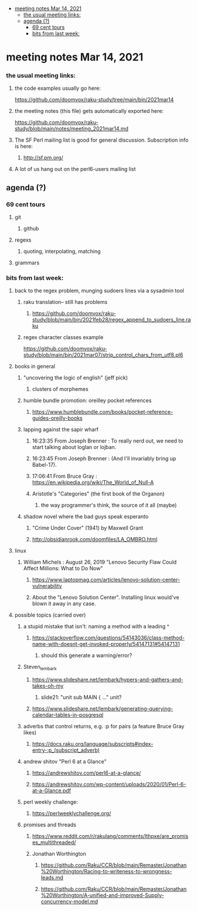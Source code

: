 - [meeting notes Mar 14, 2021](#orgcc7d432)
    - [the usual meeting links:](#org45253a5)
  - [agenda (?)](#org546171b)
    - [69 cent tours](#orgbe35390)
    - [bits from last week:](#orgd64db36)


<a id="orgcc7d432"></a>

# meeting notes Mar 14, 2021


<a id="org45253a5"></a>

### the usual meeting links:

1.  the code examples usually go here:

    <https://github.com/doomvox/raku-study/tree/main/bin/2021mar14>

2.  the meeting notes (this file) gets automatically exported here:

    <https://github.com/doomvox/raku-study/blob/main/notes/meeting_2021mar14.md>

3.  The SF Perl mailing list is good for general discussion.  Subscription info is here:

    1.  <http://sf.pm.org/>

4.  A lot of us hang out on the perl6-users mailing list


<a id="org546171b"></a>

## agenda (?)


<a id="orgbe35390"></a>

### 69 cent tours

1.  git

    1.  github

2.  regexs

    1.  quoting, interpolating, matching

3.  grammars


<a id="orgd64db36"></a>

### bits from last week:

1.  back to the regex problem, munging sudoers lines via a sysadmin tool

    1.  raku translation&#x2013; still has problems
    
        1.  <https://github.com/doomvox/raku-study/blob/main/bin/2021feb28/regex_append_to_sudoers_line.raku>
    
    2.  regex character classes example
    
        <https://github.com/doomvox/raku-study/blob/main/bin/2021mar07/strip_control_chars_from_utf8.pl6>

2.  books in general

    1.  "uncovering the logic of english" (jeff pick)
    
        1.  clusters of morphemes
    
    2.  humble bundle promotion: oreilley pocket references
    
        1.  <https://www.humblebundle.com/books/pocket-reference-guides-oreilly-books>
    
    3.  lapping against the sapir wharf
    
        1.  16:23:35	 From Joseph Brenner : To really nerd out, we need to start talking about loglan or lojban.
        
        2.  16:23:45	 From Joseph Brenner : (And I'll invariably bring up Babel-17).
        
        3.  17:06:41	 From Bruce Gray : <https://en.wikipedia.org/wiki/The_World_of_Null-A>
        
        4.  Aristotle's "Categories" (the first book of the Organon)
        
            1.  the way programmer's think, the source of it all (maybe)
    
    1.  shadow novel where the bad guys speak esperanto
    
        1.  "Crime Under Cover" (1941) by Maxwell Grant
        
        2.  <http://obsidianrook.com/doomfiles/LA_OMBRO.html>

3.  linux

    1.  William Michels : August 26, 2019 "Lenovo Security Flaw Could Affect Millions: What to Do Now"
    
        1.  <https://www.laptopmag.com/articles/lenovo-solution-center-vulnerability>
        
        2.  About the "Lenovo Solution Center".  Installing linux would've blown it away in any case.

1.  possible topics (carried over)

    1.  a stupid mistake that isn't: naming a method with a leading ^
    
        1.  <https://stackoverflow.com/questions/54143036/class-method-name-with-doesnt-get-invoked-properly/54147131#54147131>
        
            1.  should this generate a warning/error?
    
    2.  Steven<sub>lembark</sub>
    
        1.  <https://www.slideshare.net/lembark/hypers-and-gathers-and-takes-oh-my>
        
            1.  slide21:  "unit sub MAIN { &#x2026;"  unit?
        
        2.  <https://www.slideshare.net/lembark/generating-querying-calendar-tables-in-posgresql>
    
    3.  adverbs that control returns, e.g. :p for pairs (a feature Bruce Gray likes)
    
        1.  <https://docs.raku.org/language/subscripts#index-entry-:p_(subscript_adverb)>
    
    4.  andrew shitov "Perl 6 at a Glance"
    
        1.  <https://andrewshitov.com/perl6-at-a-glance/>
        
        2.  <https://andrewshitov.com/wp-content/uploads/2020/01/Perl-6-at-a-Glance.pdf>
    
    5.  perl weekly challenge:
    
        1.  <https://perlweeklychallenge.org/>
    
    6.  promises and threads
    
        1.  <https://www.reddit.com/r/rakulang/comments/lthpxe/are_promises_multithreaded/>
        
        2.  Jonathan Worthington
        
            1.  <https://github.com/Raku/CCR/blob/main/Remaster/Jonathan%20Worthington/Racing-to-writeness-to-wrongness-leads.md>
            
            2.  <https://github.com/Raku/CCR/blob/main/Remaster/Jonathan%20Worthington/A-unified-and-improved-Supply-concurrency-model.md>
